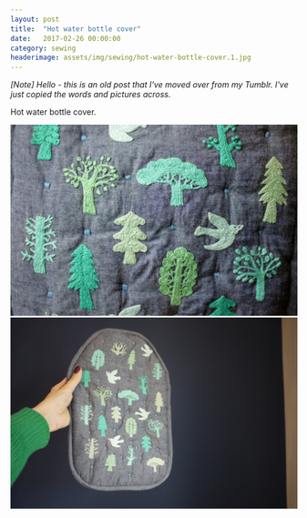 ```yaml
---
layout: post
title:  "Hot water bottle cover"
date:   2017-02-26 00:00:00
category: sewing
headerimage: assets/img/sewing/hot-water-bottle-cover.1.jpg
---
```


_[Note] Hello - this is an old post that I've moved over from my Tumblr. I've just copied the words and pictures across._

Hot water bottle cover.

![Hot water bottle cover](/assets/img/sewing/hot-water-bottle-cover.1.jpg)
![Hot water bottle cover](/assets/img/sewing/hot-water-bottle-cover.2.jpg)

